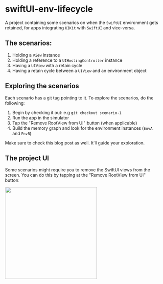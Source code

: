 # swiftUI-env-lifecycle

A project containing some scenarios on when the `SwiftUI` environment gets retained, for 
apps integrating `UIKit` with `SwiftUI` and vice-versa.

## The scenarios:

1. Holding a `View` instance
2. Holding a reference to a `UIHostingController` instance 
3. Having a `UIView` with a retain cycle
4. Having a retain cycle between a `UIView` and an environment object

## Exploring the scenarios

Each scenario has a git tag pointing to it. To explore the scenarios, do the following:

1. Begin by checking it out: e.g `git checkout scenario-1`
2. Run the app in the simulator
3. Tap the "Remove RootView from UI" button (when applicable)
4. Build the memory graph and look for the environment instances (`EnvA` and `EnvB`)

Make sure to check this blog post as well. It'll guide your exploration.

## The project UI

Some scenarios might require you to remove the SwiftUI views from the screen. You can do this by 
tapping at the "Remove RootView from UI" button:

<img src="" width=300px />
